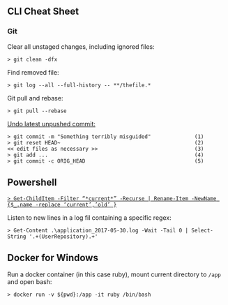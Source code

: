 ## CLI Cheat Sheet

### Git

Clear all unstaged changes, including ignored files:

`> git clean -dfx`

Find removed file:

`> git log --all --full-history -- **/thefile.*`

Git pull and rebase:

`> git pull --rebase`

[Undo latest unpushed commit:](http://stackoverflow.com/questions/927358/how-to-undo-last-commits-in-git)

```
> git commit -m "Something terribly misguided"              (1)
> git reset HEAD~                                           (2)
<< edit files as necessary >>                               (3)
> git add ...                                               (4)
> git commit -c ORIG_HEAD                                   (5)
```

## Powershell

[`> Get-ChildItem -Filter “*current*” -Recurse | Rename-Item -NewName {$_.name -replace ‘current’,’old’ }`](https://blogs.technet.microsoft.com/heyscriptingguy/2013/11/22/use-powershell-to-rename-files-in-bulk/)

Listen to new lines in a log fil containing a specific regex:

`> Get-Content .\application_2017-05-30.log -Wait -Tail 0 | Select-String '.+(UserRepository).+'`

## Docker for Windows

Run a docker container (in this case ruby), mount current directory to `/app` and open bash:

`> docker run -v ${pwd}:/app -it ruby /bin/bash`
